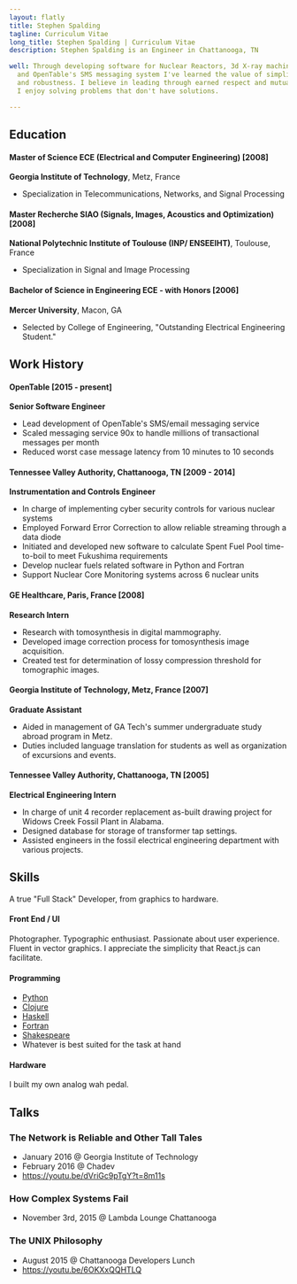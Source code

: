 ```yaml
---
layout: flatly
title: Stephen Spalding
tagline: Curriculum Vitae
long_title: Stephen Spalding | Curriculum Vitae
description: Stephen Spalding is an Engineer in Chattanooga, TN

well: Through developing software for Nuclear Reactors, 3d X-ray machines,
  and OpenTable's SMS messaging system I've learned the value of simplicity
  and robustness. I believe in leading through earned respect and mutual trust.
  I enjoy solving problems that don't have solutions.

---
```


## Education ##

#### Master of Science ECE (Electrical and Computer Engineering) \[2008]

**Georgia Institute of Technology**, Metz, France

 - Specialization in Telecommunications, Networks, and Signal Processing

#### Master Recherche SIAO (Signals, Images, Acoustics and Optimization) \[2008]

**National Polytechnic Institute of Toulouse (INP/ ENSEEIHT)**, Toulouse, France

 - Specialization in Signal and Image Processing

#### Bachelor of Science in Engineering ECE - with Honors \[2006]

**Mercer University**, Macon, GA

 - Selected by College of Engineering, "Outstanding Electrical Engineering Student."


## Work History ##

#### OpenTable \[2015 - present] ####
**Senior Software Engineer**

 - Lead development of OpenTable's SMS/email messaging service
 - Scaled messaging service 90x to handle millions of transactional messages per month
 - Reduced worst case message latency from 10 minutes to 10 seconds

#### Tennessee Valley Authority, Chattanooga, TN \[2009 - 2014]
**Instrumentation and Controls Engineer**

 - In charge of implementing cyber security controls for various nuclear systems
 - Employed Forward Error Correction to allow reliable streaming through a data diode
 - Initiated and developed new software to calculate Spent Fuel Pool time-to-boil to meet Fukushima requirements
 - Develop nuclear fuels related software in Python and Fortran
 - Support Nuclear Core Monitoring systems across 6 nuclear units

#### GE Healthcare, Paris, France \[2008]
**Research Intern**

 - Research with tomosynthesis in digital mammography.
 - Developed image correction process for tomosynthesis image acquisition.
 - Created test for determination of lossy compression threshold for tomographic images.

#### Georgia Institute of Technology, Metz, France \[2007]
**Graduate Assistant**

 - Aided in management of GA Tech's summer undergraduate study abroad program in Metz.
 - Duties included language translation for students as well as organization of excursions and events.

#### Tennessee Valley Authority, Chattanooga, TN \[2005]
**Electrical Engineering Intern**

 - In charge of unit 4 recorder replacement as-built drawing project for Widows Creek Fossil Plant in Alabama.
 - Designed database for storage of transformer tap settings.
 - Assisted engineers in the fossil electrical engineering department with various projects.

## Skills ##
A true "Full Stack" Developer, from graphics to hardware.

#### Front End / UI
Photographer. Typographic enthusiast. Passionate about user experience.
Fluent in vector graphics.
I appreciate the simplicity that React.js can facilitate.

#### Programming
 - [Python](https://github.com/fotoetienne/shootout/blob/master/2014-08-11/stephen/shootout.py)
 - [Clojure](https://github.com/fotoetienne/steadyhash/blob/master/src/steadyhash/maglev.cljc)
 - [Haskell](https://github.com/fotoetienne/riskattack)
 - [Fortran](https://github.com/fotoetienne/shootout/blob/master/2015-12-01/stephen/wabbits/WABBITS.FOR)
 - [Shakespeare](https://github.com/fotoetienne/shootout/blob/master/2015-12-01/stephen/wabbits/tamingofthewabbit.spl)
 - Whatever is best suited for the task at hand

#### Hardware
I built my own analog wah pedal.

## Talks ##

### The Network is Reliable and Other Tall Tales ###
 - January 2016 @ Georgia Institute of Technology
 - February 2016 @ Chadev
 - https://youtu.be/dVriGc9pTgY?t=8m11s

### How Complex Systems Fail ###
 - November 3rd, 2015 @ Lambda Lounge Chattanooga

### The UNIX Philosophy ###
 - August 2015 @ Chattanooga Developers Lunch
 - https://youtu.be/6OKXxQQHTLQ
